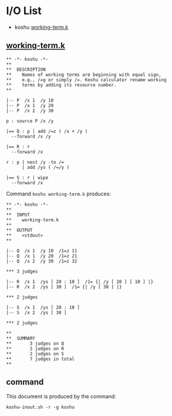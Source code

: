 # I/O List

- koshu [working-term.k](#working-termk)



## [working-term.k](working-term.k)

```
** -*- koshu -*-
**
**  DESCRIPTION
**    Names of working terms are beginning with equal sign,
**    e.g., /=g or simply /=. Koshu calculator rename working
**    terms by adding its resource number.
**

|-- P  /x 1  /y 10
|-- P  /x 1  /y 20
|-- P  /x 2  /y 30

p : source P /x /y

|== Q : p | add /=z ( /x + /y )
  --forward /x /y

|== R : r
  --forward /x

r : p | nest /y -to /=
      | add /ys ( /=/y )

|== S : r | wipe
  --forward /x
```

Command `koshu working-term.k` produces:

```
** -*- koshu -*-
**
**  INPUT
**    working-term.k
**
**  OUTPUT
**    <stdout>
**

|-- Q  /x 1  /y 10  /1=z 11
|-- Q  /x 1  /y 20  /1=z 21
|-- Q  /x 2  /y 30  /1=z 32

*** 3 judges

|-- R  /x 1  /ys [ 20 : 10 ]  /1= {| /y [ 20 ] [ 10 ] |}
|-- R  /x 2  /ys [ 30 ]  /1= {| /y [ 30 ] |}

*** 2 judges

|-- S  /x 1  /ys [ 20 : 10 ]
|-- S  /x 2  /ys [ 30 ]

*** 2 judges

**
**  SUMMARY
**       3 judges on Q
**       2 judges on R
**       2 judges on S
**       7 judges in total
**
```



## command

This document is produced by the command:

```
koshu-inout.sh -r -g koshu
```
